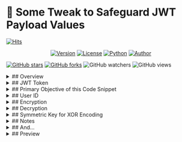 
# 🌟 Some Tweak to Safeguard JWT Payload Values

[![Hits](https://hits.seeyoufarm.com/api/count/incr/badge.svg?url=https%3A%2F%2Fgithub.com%2Ftucommenceapousser%2Fsome-tweak-to-hide-jwt-payload-values%2Ftree%2Fmain&count_bg=%236FFF02&title_bg=%23000000&icon=ktm.svg&icon_color=%23FF0500&title=viewers&edge_flat=false)](https://hits.seeyoufarm.com)

<p align="center">
  <a href="https://github.com/tucommenceapousser/some-tweak-to-hide-jwt-payload-values"><img title="Version" src="https://img.shields.io/badge/Version-1.0.0-darkblue?style=for-the-badge&logo="></a>
  <a href="https://github.com/tucommenceapousser/some-tweak-to-hide-jwt-payload-values/blob/main/LICENSE"><img title="License" src="https://img.shields.io/badge/License-MIT-darkblue?style=for-the-badge&logo=mit"></a>
  <a href=""><img title="Python" src="https://img.shields.io/badge/Python-3.9-blue?style=for-the-badge&logo=python"></a>
  <a href="https://github.com/password123456"><img title="Author" src="https://img.shields.io/badge/Author-tucommenceapousser-blue?style=for-the-badge&logo=github"></a>

[![GitHub stars](https://img.shields.io/github/stars/tucommenceapousser/some-tweak-to-hide-jwt-payload-values.svg?style=flat&label=Stars&color=yellow)](https://github.com/tucommenceapousser/some-tweak-to-hide-jwt-payload-values/stargazers)
[![GitHub forks](https://img.shields.io/github/forks/tucommenceapousser/some-tweak-to-hide-jwt-payload-values.svg?style=flat&label=Forks&color=green)](https://github.com/tucommenceapousser/some-tweak-to-hide-jwt-payload-values/network)
![GitHub watchers](https://img.shields.io/github/watchers/tucommenceapousser/some-tweak-to-hide-jwt-payload-values.svg?style=flat&label=Watchers&color=blue)
![GitHub views](https://komarev.com/ghpvc/?username=tucommenceapousser&color=blueviolet&base=1&style=for-the-badge&label=number_of_viewers)

</p>

<details id="overview">
  <summary>## Overview</summary>

This repository explores innovative approaches to fortify the security of JSON Web Token (JWT) payload decoding. By dynamically altering the payload values, the decoded output remains unintelligible, thwarting attempts at unauthorized access.

</details>

<details id="what-is-a-jwt-token">
  <summary>## JWT Token</summary>

A JSON Web Token (JWT, pronounced "jot") is a compact and URL-safe way of passing a JSON message between two parties. It's a standard, defined in RFC 7519. The token is a long string, divided into parts separated by dots. Each part is base64 URL-encoded.

</details>

<details id="primary-objective-of-this-code-snippet">
  <summary>## Primary Objective of this Code Snippet</summary>

This code snippet offers a tweak perspective aiming to enhance the security of the payload section when decoding JWT tokens, where the stored keys are visible in plaintext. This code snippet provides a tweak perspective aiming to enhance the security of the payload section when decoding JWT tokens. Typically, the payload section appears in plaintext when decoded from the JWT token (base64). The main objective is to lightly encrypt or obfuscate the payload values, making it difficult to discern their meaning. The intention is to ensure that even if someone attempts to decode the payload values, they cannot do so easily.

</details>

<details id="userid">
  <summary>## User ID</summary>

- The code snippet targets the key named "userid" stored in the payload section as an example.
- The choice of "userid" stems from its frequent use for user identification or authentication purposes after validating the token's validity (e.g., ensuring it has not expired).

</details>

<details id="encryption">
  <summary>## Encryption</summary>

- The timestamp is hashed and then encrypted by performing a bitwise XOR operation with the user ID.
- XOR operation is performed using a symmetric key.
- The resulting value is then encoded using Base64.

</details>

<details id="decryption">
  <summary>## Decryption</summary>

- Encrypted data is decoded using Base64.
- Decryption is performed by XOR operation with the symmetric key.
- The original user ID and hashed timestamp are revealed in plaintext.
- The user ID part is extracted by splitting at the "|" delimiter for relevant use and purposes.

</details>

<details id="symmetric-key-for-xor-encoding">
  <summary>## Symmetric Key for XOR Encoding</summary>

- Various materials can be utilized for this key.
- It could be a salt used in conventional password hashing, an arbitrary random string, a generated UUID, or any other suitable material.
- However, this key should be securely stored in the database management system (DBMS).

</details>

<details id="notes">
  <summary>## Notes</summary>

- This code snippet is created for educational purposes and serves as a starting point for ideas rather than being inherently secure.
- It provides a level of security beyond plaintext visibility but does not guarantee absolute safety.

</details>

<details id="and">
  <summary>## And...</summary>

```python
# In the example, the key is shown as { 'userid': 'random_value' },
# making it apparent that it represents a user ID.

# However, this is merely for illustrative purposes.

# In practice, a predetermined and undisclosed name is typically used.
# For example, 'a': 'changing_random_value'
```

</details>

<details id="preview">
  <summary>## Preview</summary>

```bash
# Run the example
python3 main.py

- Current Unix Timestamp: 1709160368
- Current Unix Timestamp to Human Readable: 2024-02-29 07:46:08

- userid: 23243232
- XOR Symmetric key: b'generally_user_salt_or_hash_or_random_uuid_this_value_must_be_in_dbms'
- JWT Secret key: yes_your_service_jwt_secret_key

- Encoded UserID and Timestamp: VVZcUUFTX14FOkdEUUFpEVZfTWwKEGkLUxUKawtHOkAAW1RXDGYWQAo=
- Decoded UserID and Hashed Timestamp: 23243232|e27436b7393eb6c2fb4d5e2a508a9c5c

- JWT Token: eyJhbGciOiJIUzI1NiIsInR5cCI6IkpXVCJ9.eyJ0aW1lc3RhbXAiOiIyMDI0LTAyLTI5IDA3OjQ2OjA4IiwidXNlcmlkIjoiVlZaY1VVRlRYMTRGT2tkRVVVRnBFVlpmVFd3S0VHa0xVeFVLYXd0SE9rQUFXMVJYREdZV1FBbz0ifQ.bM_6cBZHdXhMZjyefr6YO5n5X51SzXjyBUEzFiBaZ7Q
- Decoded JWT: {'timestamp': '2024-02-29 07:46:08', 'userid': 'VVZcUUFTX14FOkdEUUFpEVZfTWwKEGkLUxUKawtHOkAAW1RXDGYWQAo='}

# run again
- Decoded JWT: {'timestamp': '2024-02-29 08:16:36', 'userid': 'VVZcUUFTX14FaRNAVBRpRQcORmtWRGleVUtRZlYXaBZZCgYOWGlDR10='}
- Decoded JWT: {'timestamp': '2024-02-29 08:16:51', 'userid': 'VVZcUUFTX14FZxMRVUdnEgJZEmxfRztRVUBabAsRZkdVVlJWWztGQVA='}
- Decoded JWT: {'timestamp': '2024-02-29 08:17:01', 'userid': 'VVZcUUFTX14FbxYQUkM8RVRZEmkLRWsNUBYNb1sQPREFDFYKDmYRQV4='}
- Decoded JWT: {'timestamp': '2024-02-29 08:17:09', 'userid': 'VVZcUUFTX14FbUNEVEVqEFlaTGoKQjxZBRULOlpGPUtSClALWD5GRAs='}
```


![img](https://github.com/password123456/some-tweak-to-hide-jwt-payload-values/blob/main/jwt.png)
</details>
